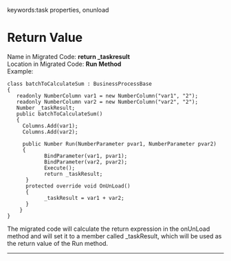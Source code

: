 ﻿keywords:task properties, onunload
# Return Value

Name in Migrated Code: **return _taskresult**  
Location in Migrated Code: **Run Method**  
Example:
```csdiff
class batchToCalculateSum : BusinessProcessBase 
{
   readonly NumberColumn var1 = new NumberColumn("var1", "2");
   readonly NumberColumn var2 = new NumberColumn("var2", "2");
   Number _taskResult;
   public batchToCalculateSum()
   {
     Columns.Add(var1);
     Columns.Add(var2);
 
     public Number Run(NumberParameter pvar1, NumberParameter pvar2)
     {
            BindParameter(var1, pvar1);
            BindParameter(var2, pvar2);
            Execute();
            return _taskResult;
      }
      protected override void OnUnLoad()
      {
            _taskResult = var1 + var2;
      }
    }
}
```
The migrated code will calculate the return expression in the onUnLoad method and will set it to a member called _taskResult, which will be used as the return value of the Run method.

---
